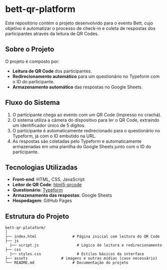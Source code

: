 # bett-qr-platform

Este repositório contém o projeto desenvolvido para o evento Bett, cujo objetivo é automatizar o processo de check-in e coleta de respostas dos participantes através da leitura de QR Codes.

## Sobre o Projeto

O projeto é composto por:
- **Leitura de QR Code** dos participantes.
- **Redirecionamento automático** para um questionário no Typeform com o ID do participante.
- **Armazenamento automático** das respostas no Google Sheets.

## Fluxo do Sistema

1. O participante chega ao evento com um QR Code (impresso no crachá).
2. O sistema utiliza a câmera do dispositivo para ler o QR Code, extraindo um identificador único de 5 dígitos.
3. O participante é automaticamente redirecionado para o questionário no Typeform, já com o ID embutido na URL.
4. As respostas são coletadas pelo Typeform e automaticamente armazenadas em uma planilha do Google Sheets junto com o ID do participante.

## Tecnologias Utilizadas

- **Front-end**: HTML, CSS, JavaScript
- **Leitor de QR Code**: [html5-qrcode](https://github.com/mebjas/html5-qrcode)
- **Questionário**: [Typeform](https://www.typeform.com/)
- **Armazenamento das respostas**: Google Sheets
- **Hospedagem**: GitHub Pages

## Estrutura do Projeto

```
bett-qr-plataform/
│
├── index.html                # Página inicial com leitura do QR Code
├── js               
  ├── script.js                 # Lógica de leitura e redirecionamento
├── css
  ├── styles.css                # Estilos básicos da interface
├── assets               # imagens e outras mídias (caso necessário)
└── README.md                 # Documentação do projeto
```


